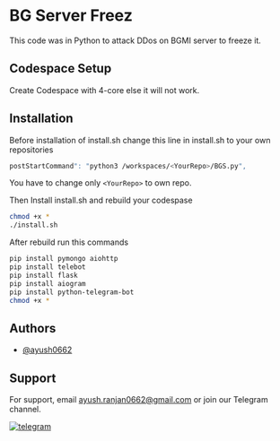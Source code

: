 
# BG Server Freez

This code was in Python to attack DDos on BGMI server to freeze it.

## Codespace Setup
Create Codespace with 4-core else it will not work.


## Installation

Before installation of install.sh change this line in install.sh to your own repositories

```bash
postStartCommand": "python3 /workspaces/<YourRepo>/BGS.py",
```
You have to change only `<YourRepo>` to own repo.

Then Install install.sh and rebuild your codespase

```bash
chmod +x *
./install.sh
```
After rebuild run this commands

```bash
pip install pymongo aiohttp
pip install telebot
pip install flask
pip install aiogram
pip install python-telegram-bot
chmod +x *
```

## Authors

- [@ayush0662](https://www.github.com/ayush0662)


## Support

For support, email ayush.ranjan0662@gmail.com or join our Telegram channel.

[![telegram](https://img.shields.io/badge/telegram-1DA1F2?style=for-the-badge&logo=telegram&logoColor=white)](https://telegram.com/)

